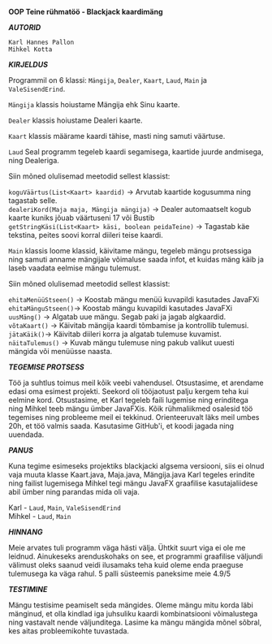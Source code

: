**OOP Teine rühmatöö - Blackjack kaardimäng**

***AUTORID***

`Karl Hannes Pallon`\
`Mihkel Kotta`

***KIRJELDUS***

Programmil on 6 klassi: `Mängija`, `Dealer`, `Kaart`, `Laud`, `Main` ja `ValeSisendErind`.

`Mängija` klassis hoiustame Mängija ehk Sinu kaarte.

`Dealer` klassis hoiustame Dealeri kaarte.

`Kaart` klassis määrame kaardi tähise, masti ning samuti väärtuse.

`Laud` Seal programm tegeleb kaardi segamisega, kaartide juurde andmisega, ning Dealeriga.

Siin mõned olulisemad meetodid sellest klassist:

`koguVäärtus(List<Kaart> kaardid)` -> Arvutab kaartide kogusumma ning tagastab selle.\
`dealeriKord(Maja maja, Mängija mängija)` -> Dealer automaatselt kogub kaarte kuniks jõuab väärtuseni 17 või Bustib\
`getStringKäsi(List<Kaart> käsi, boolean peidaTeine)` -> Tagastab käe tekstina, peites soovi korral diileri teise kaardi.

`Main` klassis loome klassid, käivitame mängu, tegeleb mängu protsessiga ning samuti anname mängijale võimaluse saada infot, et kuidas mäng käib ja laseb vaadata eelmise mängu tulemust.

Siin mõned olulisemad meetodid sellest klassist:

`ehitaMenüüStseen()` -> Koostab mängu menüü kuvapildi kasutades JavaFXi\
`ehitaMänguStseen()`-> Koostab mängu kuvapildi kasutades JavaFXi\
`uusMäng()` -> Algatab uue mängu. Segab paki ja jagab algkaardid.\
`võtaKaart()` -> Käivitab mängija kaardi tõmbamise ja kontrollib tulemusi.\
`jätaKäik()`-> Käivitab diileri korra ja algatab tulemuse kuvamist.\
`näitaTulemus()` -> Kuvab mängu tulemuse ning pakub valikut uuesti mängida või menüüsse naasta.

***TEGEMISE PROTSESS***

Töö ja suhtlus toimus meil kõik veebi vahendusel. Otsustasime, et arendame edasi oma esimest projekti.
Seekord oli tööjaotust palju kergem teha kui eelmine kord. Otsustasime, et Karl tegeleb faili lugemise ning erinditega ning Mihkel teeb mängu ümber JavaFXis.
Kõik rühmaliikmed osalesid töö tegemises ning probleeme meil ei tekkinud. Orienteeruvalt läks meil umbes 20h, et töö valmis saada. Kasutasime GitHub'i, et koodi jagada ning uuendada.

***PANUS***

Kuna tegime esimeseks projektiks blackjacki algsema versiooni, siis ei olnud vaja muuta klasse Kaart.java, Maja.java, Mängija.java
Karl tegeles erindite ning failist lugemisega
Mihkel tegi mängu JavaFX graafilise kasutajaliidese abil ümber ning parandas mida oli vaja.

Karl - `Laud`, `Main`, `ValeSisendErind`\
Mihkel - `Laud`, `Main`

***HINNANG***

Meie arvates tuli programm väga hästi välja. Ühtkit suurt viga ei ole me leidnud. 
Ainukeseks arenduskohaks on see, et programmi graafilise väljundi välimust oleks saanud veidi ilusamaks teha kuid oleme enda praeguse tulemusega ka väga rahul.
5 palli süsteemis paneksime meie 4.9/5

***TESTIMINE***

Mängu testisime peamiselt seda mängides.
Oleme mängu mitu korda läbi mänginud, et olla kindlad iga juhsuliku kaardi kombinatsiooni võimalustega ning vastavalt nende väljunditega.
Lasime ka mängu mängida mõnel sõbral, kes aitas probleemikohte tuvastada.
